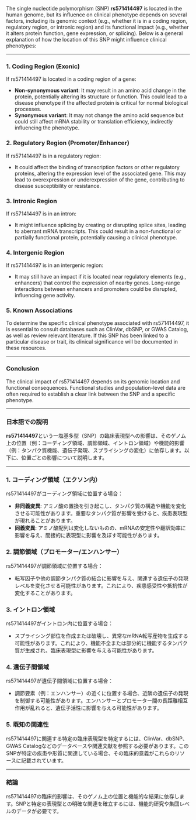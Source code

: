 The single nucleotide polymorphism (SNP) **rs571414497** is located in the human genome, but its influence on clinical phenotype depends on several factors, including its genomic context (e.g., whether it is in a coding region, regulatory region, or intronic region) and its functional impact (e.g., whether it alters protein function, gene expression, or splicing). Below is a general explanation of how the location of this SNP might influence clinical phenotypes:

---

### **1. Coding Region (Exonic)**
If rs571414497 is located in a coding region of a gene:
- **Non-synonymous variant**: It may result in an amino acid change in the protein, potentially altering its structure or function. This could lead to a disease phenotype if the affected protein is critical for normal biological processes.
- **Synonymous variant**: It may not change the amino acid sequence but could still affect mRNA stability or translation efficiency, indirectly influencing the phenotype.

### **2. Regulatory Region (Promoter/Enhancer)**
If rs571414497 is in a regulatory region:
- It could affect the binding of transcription factors or other regulatory proteins, altering the expression level of the associated gene. This may lead to overexpression or underexpression of the gene, contributing to disease susceptibility or resistance.

### **3. Intronic Region**
If rs571414497 is in an intron:
- It might influence splicing by creating or disrupting splice sites, leading to aberrant mRNA transcripts. This could result in a non-functional or partially functional protein, potentially causing a clinical phenotype.

### **4. Intergenic Region**
If rs571414497 is in an intergenic region:
- It may still have an impact if it is located near regulatory elements (e.g., enhancers) that control the expression of nearby genes. Long-range interactions between enhancers and promoters could be disrupted, influencing gene activity.

### **5. Known Associations**
To determine the specific clinical phenotype associated with rs571414497, it is essential to consult databases such as ClinVar, dbSNP, or GWAS Catalog, as well as review relevant literature. If this SNP has been linked to a particular disease or trait, its clinical significance will be documented in these resources.

---

### **Conclusion**
The clinical impact of rs571414497 depends on its genomic location and functional consequences. Functional studies and population-level data are often required to establish a clear link between the SNP and a specific phenotype.

---

### **日本語での説明**

**rs571414497**という一塩基多型（SNP）の臨床表現型への影響は、そのゲノム上の位置（例：コーディング領域、調節領域、イントロン領域）や機能的影響（例：タンパク質機能、遺伝子発現、スプライシングの変化）に依存します。以下に、位置ごとの影響について説明します。

---

### **1. コーディング領域（エクソン内）**
rs571414497がコーディング領域に位置する場合：
- **非同義変異**: アミノ酸の置換を引き起こし、タンパク質の構造や機能を変化させる可能性があります。重要なタンパク質が影響を受けると、疾患表現型が現れることがあります。
- **同義変異**: アミノ酸配列は変化しないものの、mRNAの安定性や翻訳効率に影響を与え、間接的に表現型に影響を及ぼす可能性があります。

### **2. 調節領域（プロモーター/エンハンサー）**
rs571414497が調節領域に位置する場合：
- 転写因子や他の調節タンパク質の結合に影響を与え、関連する遺伝子の発現レベルを変化させる可能性があります。これにより、疾患感受性や抵抗性が変化することがあります。

### **3. イントロン領域**
rs571414497がイントロン内に位置する場合：
- スプライシング部位を作成または破壊し、異常なmRNA転写産物を生成する可能性があります。これにより、機能不全または部分的に機能するタンパク質が生成され、臨床表現型に影響を与える可能性があります。

### **4. 遺伝子間領域**
rs571414497が遺伝子間領域に位置する場合：
- 調節要素（例：エンハンサー）の近くに位置する場合、近隣の遺伝子の発現を制御する可能性があります。エンハンサーとプロモーター間の長距離相互作用が乱れると、遺伝子活性に影響を与える可能性があります。

### **5. 既知の関連性**
rs571414497に関連する特定の臨床表現型を特定するには、ClinVar、dbSNP、GWAS Catalogなどのデータベースや関連文献を参照する必要があります。このSNPが特定の疾患や形質に関連している場合、その臨床的意義がこれらのリソースに記載されています。

---

### **結論**
rs571414497の臨床的影響は、そのゲノム上の位置と機能的な結果に依存します。SNPと特定の表現型との明確な関連を確立するには、機能的研究や集団レベルのデータが必要です。

